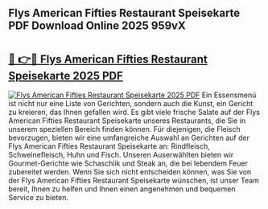 ## Flys American Fifties Restaurant Speisekarte PDF Download Online 2025 959vX

# <h2><a href="http://gcdyew1.nevu.top/?p=Flys+American+Fifties+Restaurant+Speisekarte">🔗 👉🔴 Flys American Fifties Restaurant Speisekarte 2025 PDF</a></h2>

[![Flys American Fifties Restaurant Speisekarte 2025 PDF](https://i.imgur.com/dBaPXMq.png)](http://gcdyew1.nevu.top/?p=Flys+American+Fifties+Restaurant+Speisekarte)
Ein Essensmenü ist nicht nur eine Liste von Gerichten, sondern auch die Kunst, ein Gericht zu kreieren, das Ihnen gefallen wird. Es gibt viele frische Salate auf der Flys American Fifties Restaurant Speisekarte unseres Restaurants, die Sie in unserem speziellen Bereich finden können. Für diejenigen, die Fleisch bevorzugen, bieten wir eine umfangreiche Auswahl an Gerichten auf der Flys American Fifties Restaurant Speisekarte an: Rindfleisch, Schweinefleisch, Huhn und Fisch. Unseren Auserwählten bieten wir Gourmet-Gerichte wie Schaschlik und Steak an, die bei lebendem Feuer zubereitet werden. Wenn Sie sich nicht entscheiden können, was Sie von der Flys American Fifties Restaurant Speisekarte wünschen, ist unser Team bereit, Ihnen zu helfen und Ihnen einen angenehmen und bequemen Service zu bieten.
